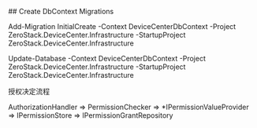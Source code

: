 ﻿﻿## Create DbContext Migrations

Add-Migration InitialCreate -Context DeviceCenterDbContext -Project ZeroStack.DeviceCenter.Infrastructure -StartupProject ZeroStack.DeviceCenter.Infrastructure

Update-Database -Context DeviceCenterDbContext -Project ZeroStack.DeviceCenter.Infrastructure -StartupProject ZeroStack.DeviceCenter.Infrastructure



授权决定流程

AuthorizationHandler => PermissionChecker => *IPermissionValueProvider =>
IPermissionStore => IPermissionGrantRepository  
